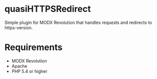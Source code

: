 # quasiHTTPSRedirect #
Simple plugin for MODX Revolution that handles requests and redirects to https-version.

# Requirements
* MODX Revolution
* Apache
* PHP 5.4 or higher
